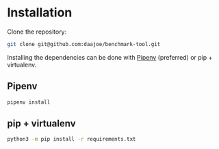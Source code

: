 # Installation

Clone the repository:

```bash
git clone git@github.com:daajoe/benchmark-tool.git
```

Installing the dependencies can be done with [Pipenv](https://github.com/pypa/pipenv) (preferred)
or pip + virtualenv.

## Pipenv

```bash
pipenv install
```

## pip + virtualenv

```bash
python3 -m pip install -r requirements.txt
```
